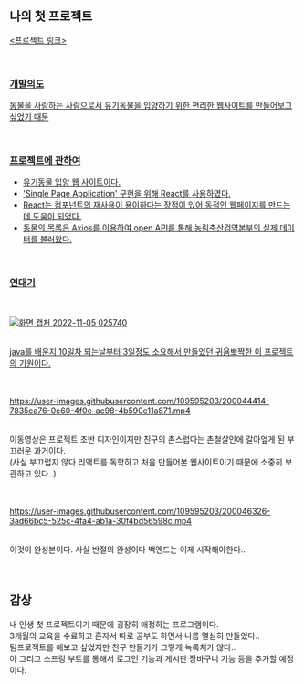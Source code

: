 ## 나의 첫 프로젝트

<a href="https://ysem1007.netlify.app/"><프로젝트 링크>

<br/>

### 개발의도
동물을 사랑하는 사람으로서 유기동물을 입양하기 위한 편리한 웹사이트를 만들어보고 싶었기 때문

<br/>

### 프로젝트에 관하여
- 유기동물 입양 웹 사이트이다.<br/> 
- 'Single Page Application' 구현을 위해 React를 사용하였다.<br/>
- React는 컴포넌트의 재사용이 용이하다는 장점이 있어 동적인 웹페이지를 만드는데 도움이 되었다.
- 동물의 목록은 Axios를 이용하여 open API를 통해 농림축산검역본부의 실제 데이터를 불러왔다.


<br/>

### 연대기

<br/>

![화면 캡처 2022-11-05 025740](https://user-images.githubusercontent.com/109595203/200044008-be608dd5-7749-4f80-8fcd-cca95c950769.png)

<br/>
java를 배운지 10일차 되는날부터 3일정도 소요해서 만들었던 귀욤뽀짝한 이 프로젝트의 기원이다.

<br/>
<br/>
<br/>

https://user-images.githubusercontent.com/109595203/200044414-7835ca76-0e60-4f0e-ac98-4b590e11a871.mp4

<br/>
이동영상은 프로젝트 초반 디자인이지만 친구의 촌스럽다는 촌철살인에 갈아엎게 된 부끄러운 과거이다.<br/>
(사실 부끄럽지 않다 리액트를 독학하고 처음 만들어본 웹사이트이기 때문에 소중히 보관하고 있다..)

<br/>
<br/>
<br/>


https://user-images.githubusercontent.com/109595203/200046326-3ad66bc5-525c-4fa4-ab1a-30f4bd56598c.mp4

<br/>
이것이 완성본이다. 사실 반절의 완성이다 백엔드는 이제 시작해야한다..

<br/>
<br/>
<br/>

## 감상
내 인생 첫 프로젝트이기 때문에 굉장히 애정하는 프로그램이다.<br/>
3개월의 교육을 수료하고 혼자서 따로 공부도 하면서 나름 열심히 만들었다..<br/>
팀프로젝트를 해보고 싶었지만 친구 만들기가 그렇게 녹록치가 않다..<br/>
아 그리고 스프링 부트를 통해서 로그인 기능과 게시판 장바구니 기능 등을 추가할 예정이다.




